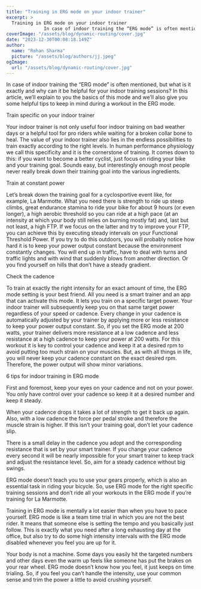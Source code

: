 ```yaml
---
title: "Training in ERG mode on your indoor trainer"
excerpt: >
  Training in ERG mode on your indoor trainer
              In case of indoor training the “ERG mode” is often mentioned, but what is it exactly and why can it be helpful for your indoor training sessions
coverImage: "/assets/blog/dynamic-routing/cover.jpg"
date: "2023-12-30T00:08:18.149Z"
author:
  name: "Rohan Sharma"
  picture: "/assets/blog/authors/jj.jpeg"
ogImage:
  url: "/assets/blog/dynamic-routing/cover.jpg"
---
```


In case of indoor training the “ERG mode” is often mentioned, but what is it exactly and why can it be helpful for your indoor training sessions? In this article, we’ll explain to you the basics of this mode and we’ll also give you some helpful tips to keep in mind during a workout in the ERG mode.

Train specific on your indoor trainer

Your indoor trainer is not only useful foor indoor training on bad weather days or a helpful tool for pro riders while waiting for a broken collar bone to heal. The value of your indoor trainer also lies in the endless possibilities to train exactly according to the right levels. In human performance physiology we call this specificity and it is the cornerstone of training. It comes down to this: if you want to become a better cyclist, just focus on riding your bike and your training goal. Sounds easy, but interestingly enough most people never really break down their training goal into the various ingredients.

Train at constant power

Let’s break down the training goal for a cyclosportive event like, for example, La Marmotte. What you need there is strength to ride up steep climbs, great endurance stamina to ride your bike for about 9 hours (or even longer), a high aerobic threshold so you can ride at a high pace (at an intensity at which your body still relies on burning mostly fat) and, last but not least, a high FTP. If we focus on the latter and try to improve your FTP, you can achieve this by executing steady intervals on your Functional Threshold Power. If you try to do this outdoors, you will probably notice how hard it is to keep your power output constant because the environment constantly changes. You will end up in traffic, have to deal with turns and traffic lights and with wind that suddenly blows from another direction. Or you find yourself on hills that don’t have a steady gradient.

Check the cadence

To train at exactly the right intensity for an exact amount of time, the ERG mode setting is your best friend. All you need is a smart trainer and an app that can activate this mode. It lets you train on a specific target power. Your indoor trainer will subsequently keep you on that same target power regardless of your speed or cadence. Every change in your cadence is automatically adjusted by your trainer by applying more or less resistance to keep your power output constant. So, if you set the ERG mode at 200 watts, your trainer delivers more resistance at a low cadence and less resistance at a high cadence to keep your power at 200 watts. For this workout it is key to control your cadence and keep it at a desired rpm to avoid putting too much strain on your muscles. But, as with all things in life, you will never keep your cadence constant on the exact desired rpm. Therefore, the power output will show minor variations.

6 tips for indoor training in ERG mode



First and foremost, keep your eyes on your cadence and not on your power. You only have control over your cadence so keep it at a desired number and keep it steady.

When your cadence drops it takes a lot of strength to get it back up again. Also, with a low cadence the force per pedal stroke and therefore the muscle strain is higher. If this isn’t your training goal, don’t let your cadence slip.

There is a small delay in the cadence you adopt and the corresponding resistance that is set by your smart trainer. If you change your cadence every second it will be nearly impossible for your smart trainer to keep track and adjust the resistance level. So, aim for a steady cadence without big swings.

ERG mode doesn’t teach you to use your gears properly, which is also an essential task in riding your bicycle. So, use ERG mode for the right specific training sessions and don’t ride all your workouts in the ERG mode if you’re training for La Marmotte.

Training in ERG mode is mentally a lot easier than when you have to pace yourself. ERG mode is like a team time trial in which you are not the best rider. It means that someone else is setting the tempo and you basically just follow. This is exactly what you need after a long exhausting day at the office, but also try to do some high intensity intervals with the ERG mode disabled whenever you feel you are up for it.

Your body is not a machine. Some days you easily hit the targeted numbers and other days even the warm up feels like someone has put the brakes on your rear wheel. ERG mode doesn’t know how you feel, it just keeps on time trialing. So, if you feel you can’t handle the intensity, use your common sense and trim the power a little to avoid crushing yourself.
